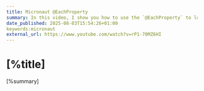 ```yaml
---
title: Micronaut @EachProperty
summary: In this video, I show you how to use the `@EachProperty` to load configuration into your Micronaut application.
date_published: 2025-08-03T15:54:26+01:00
keywords:micronaut
external_url: https://www.youtube.com/watch?v=rP1-70MZ6HI
---
```


# [%title]

[%summary]

